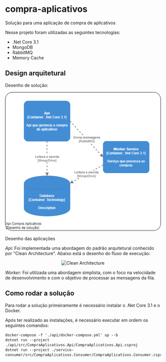 # compra-aplicativos 
Solução para uma aplicação de compra de aplicativos

Nesse projeto foram utilizadas as seguintes tecnologias:
* .Net Core 3.1
* MongoDB
* RabbitMQ
* Memory Cache

## Design arquitetural

Desenho de solução:
<p align="center">
    <img alt="Api Compra Aplicativos" src="https://raw.githubusercontent.com/Marcel3F/compra-aplicativos/main/imagem-readme/solucao-compra-aplicativos.png?token=AC6YYEHSOGSDGRZSQNWTZ2DA46GKC" />
</p>

Desenho das aplicações

*Api:*
Foi implementada uma abordagem do padrão arquitetural conhecido por "Clean Architecture".
Abaixo está o desenho do fluxo de execução:
<p align="center">
    <img alt="Clean Architecture" src="https://blog.cleancoder.com/uncle-bob/images/2012-08-13-the-clean-architecture/CleanArchitecture.jpg" />
</p>

*Worker:*
Foi utilizada uma abordagem simplista, com o foco na velocidade de desenvolvimento e com o objetivo de processar as mensagens da fila.

## Como rodar a solução
Para rodar a solução primeiramente é necessário instalar o .Net Core 3.1 e o Docker.

Após ter realizado as instalações, é necessário executar em ordem os seguintes comandos:
```
docker-compose -f './api/docker-compose.yml' up --b
dotnet run --project ./api/src/CompraAplicativos.Api/CompraAplicativos.Api.csproj
dotnet run --project ./servico-consumer/src/CompraAplicativos.Consumer/CompraAplicativos.Consumer.csproj
```

